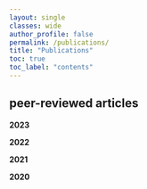 ```yaml
---
layout: single
classes: wide
author_profile: false
permalink: /publications/
title: "Publications"
toc: true
toc_label: "contents"
---
```


## peer-reviewed articles

**2023**

**2022**

**2021**

**2020**
